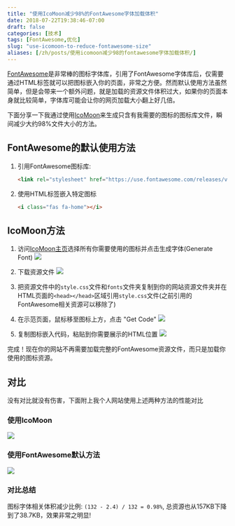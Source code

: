```yaml
---
title: "使用IcoMoon减少98%的FontAwesome字体加载体积"
date: 2018-07-22T19:38:46-07:00
draft: false
categories: [技术]
tags: [FontAwesome,优化]
slug: "use-icomoon-to-reduce-fontawesome-size"
aliases: [/zh/posts/使用icomoon减少98的fontawesome字体加载体积/]
---
```


[FontAwesome](https://fontawesome.com)是非常棒的图标字体库，引用了FontAwesome字体库后，仅需要通过HTML标签就可以把图标嵌入你的页面，非常之方便。然而默认使用方法虽然简单，但是会带来一个额外问题，就是加载的资源文件体积过大，如果你的页面本身就比较简单，字体库可能会让你的网页加载大小翻上好几倍。

下面分享一下我通过使用[IcoMoon](https://icomoon.io)来生成只含有我需要的图标的图标库文件，瞬间减少大约98%文件大小的方法。

<!--more-->

## FontAwesome的默认使用方法

1. 引用FontAwesome图标库:

    ```html
    <link rel="stylesheet" href="https://use.fontawesome.com/releases/v5.1.1/css/all.css">
    ```

2. 使用HTML标签嵌入特定图标

    ```html
    <i class="fas fa-home"></i>
    ```

## IcoMoon方法

1. 访问[IcoMoon主页](https://icomoon.io/app/#/select)选择所有你需要使用的图标并点击生成字体(Generate Font)
   ![](https://s3-us-west-1.amazonaws.com/tonyxu-img/2018_07_22_20_13_05.png)

2. 下载资源文件
   ![](https://s3-us-west-1.amazonaws.com/tonyxu-img/2018_07_22_20_14_27.png)

3. 把资源文件中的`style.css`文件和`fonts`文件夹复制到你的网站资源文件夹并在HTML页面的`<head></head>`区域引用`style.css`文件(之前引用的FontAwesome相关资源可以移除了)

4. 在示范页面，鼠标移至图标上方，点击 "Get Code"
   ![](https://s3-us-west-1.amazonaws.com/tonyxu-img/2018_07_22_21_11_31.png)

5. 复制图标嵌入代码，粘贴到你需要展示的HTML位置
   ![](https://s3-us-west-1.amazonaws.com/tonyxu-img/2018_07_22_21_13_09.png)

完成！现在你的网站不再需要加载完整的FontAwesome资源文件，而只是加载你使用的图标资源。

## 对比

没有对比就没有伤害，下面附上我个人网站使用上述两种方法的性能对比

### 使用IcoMoon

![](https://s3-us-west-1.amazonaws.com/tonyxu-img/2018_07_22_22_15_58.png)

### 使用FontAwesome默认方法

![](https://s3-us-west-1.amazonaws.com/tonyxu-img/2018_07_22_22_05_23.png)

### 对比总结

图标字体相关体积减少比例: `(132 - 2.4) / 132 = 0.98%`, 总资源也从157KB下降到了38.7KB，效果非常之明显!